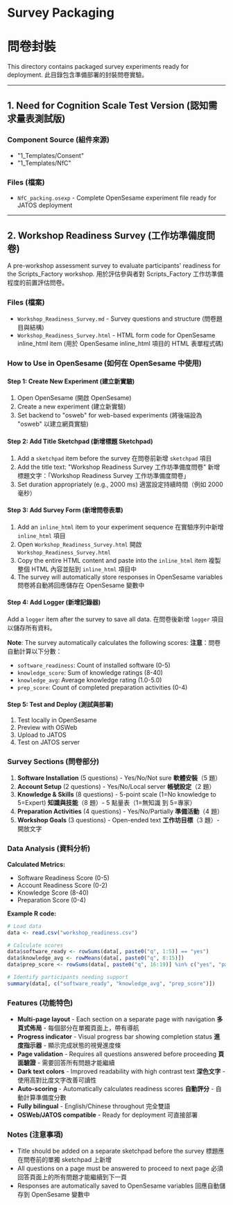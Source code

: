 # Survey Packaging
# 問卷封裝

This directory contains packaged survey experiments ready for deployment.
此目錄包含準備部署的封裝問卷實驗。

---

## 1. Need for Cognition Scale Test Version (認知需求量表測試版)

### Component Source (組件來源)

- "1_Templates/Consent"
- "1_Templates/NfC"

### Files (檔案)
- `NfC_packing.osexp` - Complete OpenSesame experiment file ready for JATOS deployment

---

## 2. Workshop Readiness Survey (工作坊準備度問卷)

A pre-workshop assessment survey to evaluate participants' readiness for the Scripts_Factory workshop.
用於評估參與者對 Scripts_Factory 工作坊準備程度的前置評估問卷。

### Files (檔案)
- `Workshop_Readiness_Survey.md` - Survey questions and structure (問卷題目與結構)
- `Workshop_Readiness_Survey.html` - HTML form code for OpenSesame inline_html item (用於 OpenSesame inline_html 項目的 HTML 表單程式碼)

### How to Use in OpenSesame (如何在 OpenSesame 中使用)

#### Step 1: Create New Experiment (建立新實驗)
1. Open OpenSesame (開啟 OpenSesame)
2. Create a new experiment (建立新實驗)
3. Set backend to "osweb" for web-based experiments (將後端設為 "osweb" 以建立網頁實驗)

#### Step 2: Add Title Sketchpad (新增標題 Sketchpad)
1. Add a `sketchpad` item before the survey
   在問卷前新增 `sketchpad` 項目
2. Add the title text: "Workshop Readiness Survey 工作坊準備度問卷"
   新增標題文字：「Workshop Readiness Survey 工作坊準備度問卷」
3. Set duration appropriately (e.g., 2000 ms)
   適當設定持續時間（例如 2000 毫秒）

#### Step 3: Add Survey Form (新增問卷表單)
1. Add an `inline_html` item to your experiment sequence
   在實驗序列中新增 `inline_html` 項目
2. Open `Workshop_Readiness_Survey.html`
   開啟 `Workshop_Readiness_Survey.html`
3. Copy the entire HTML content and paste into the `inline_html` item
   複製整個 HTML 內容並貼到 `inline_html` 項目中
4. The survey will automatically store responses in OpenSesame variables
   問卷將自動將回應儲存在 OpenSesame 變數中

#### Step 4: Add Logger (新增記錄器)
Add a `logger` item after the survey to save all data.
在問卷後新增 `logger` 項目以儲存所有資料。

**Note**: The survey automatically calculates the following scores:
**注意**：問卷自動計算以下分數：
- `software_readiness`: Count of installed software (0-5)
- `knowledge_score`: Sum of knowledge ratings (8-40)
- `knowledge_avg`: Average knowledge rating (1.0-5.0)
- `prep_score`: Count of completed preparation activities (0-4)

#### Step 5: Test and Deploy (測試與部署)
1. Test locally in OpenSesame
2. Preview with OSWeb
3. Upload to JATOS
4. Test on JATOS server

### Survey Sections (問卷部分)

1. **Software Installation** (5 questions) - Yes/No/Not sure
   **軟體安裝**（5 題）
2. **Account Setup** (2 questions) - Yes/No/Local server
   **帳號設定**（2 題）
3. **Knowledge & Skills** (8 questions) - 5-point scale (1=No knowledge to 5=Expert)
   **知識與技能**（8 題）- 5 點量表（1=無知識 到 5=專家）
4. **Preparation Activities** (4 questions) - Yes/No/Partially
   **準備活動**（4 題）
5. **Workshop Goals** (3 questions) - Open-ended text
   **工作坊目標**（3 題）- 開放文字

### Data Analysis (資料分析)

**Calculated Metrics:**
- Software Readiness Score (0-5)
- Account Readiness Score (0-2)
- Knowledge Score (8-40)
- Preparation Score (0-4)

**Example R code:**
```r
# Load data
data <- read.csv("workshop_readiness.csv")

# Calculate scores
data$software_ready <- rowSums(data[, paste0("q", 1:5)] == "yes")
data$knowledge_avg <- rowMeans(data[, paste0("q", 8:15)])
data$prep_score <- rowSums(data[, paste0("q", 16:19)] %in% c("yes", "partial"))

# Identify participants needing support
summary(data[, c("software_ready", "knowledge_avg", "prep_score")])
```

### Features (功能特色)
- **Multi-page layout** - Each section on a separate page with navigation
  **多頁式佈局** - 每個部分在單獨頁面上，帶有導航
- **Progress indicator** - Visual progress bar showing completion status
  **進度指示器** - 顯示完成狀態的視覺進度條
- **Page validation** - Requires all questions answered before proceeding
  **頁面驗證** - 需要回答所有問題才能繼續
- **Dark text colors** - Improved readability with high contrast text
  **深色文字** - 使用高對比度文字改善可讀性
- **Auto-scoring** - Automatically calculates readiness scores
  **自動評分** - 自動計算準備度分數
- **Fully bilingual** - English/Chinese throughout 完全雙語
- **OSWeb/JATOS compatible** - Ready for deployment 可直接部署

### Notes (注意事項)
- Title should be added on a separate sketchpad before the survey
  標題應在問卷前的單獨 sketchpad 上新增
- All questions on a page must be answered to proceed to next page
  必須回答頁面上的所有問題才能繼續到下一頁
- Responses are automatically saved to OpenSesame variables
  回應自動儲存到 OpenSesame 變數中